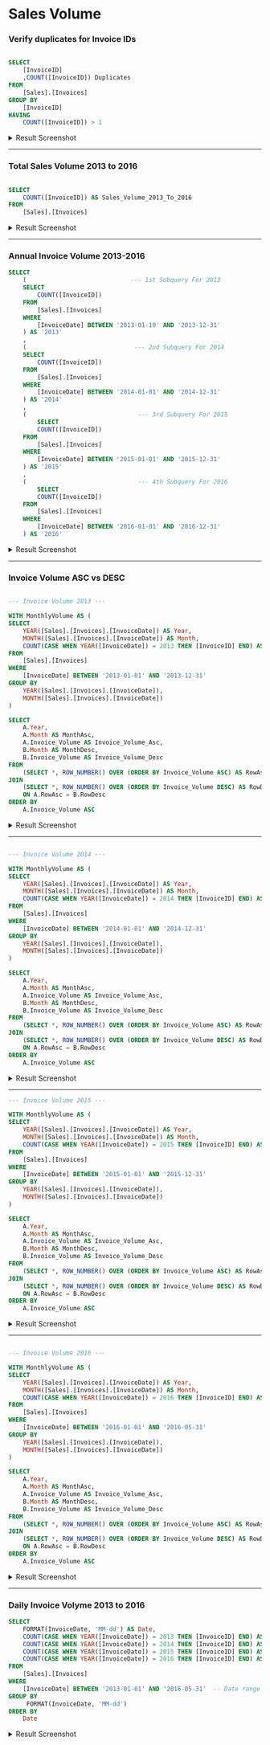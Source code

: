 # Sales Volume

### Verify duplicates for Invoice IDs

```sql

SELECT
	[InvoiceID]
	,COUNT([InvoiceID]) Duplicates
FROM
	[Sales].[Invoices]
GROUP BY 
	[InvoiceID]
HAVING 
	COUNT([InvoiceID]) > 1

```
<details>

<summary>Result Screenshot</summary>

![alt text]( https://github.com/Evank2023/Portfolio/blob/WWI/ResultScreenshot/Screenshot%202024-10-02%20193820.png "No duplicates for Invoice IDs")

</details>

----------------------------------------------------------

### Total Sales Volume 2013 to 2016

```sql

SELECT
	COUNT([InvoiceID]) AS Sales_Volume_2013_To_2016
FROM
	[Sales].[Invoices]

```

<details>

<summary>Result Screenshot</summary>

![alt text]( https://github.com/Evank2023/Portfolio/blob/WWI/ResultScreenshot/Screenshot2024-10-02%20181814.png "Total Sales Volume 2013 to 2016")

</details>


-----------------------------------------------------------

### Annual Invoice Volume 2013-2016
```sql
SELECT
	(                             --- 1st Subquery For 2013
	SELECT
		COUNT([InvoiceID])
	FROM
		[Sales].[Invoices]
	WHERE
		[InvoiceDate] BETWEEN '2013-01-10' AND '2013-12-31'
	) AS '2013'
	,
	(                              --- 2nd Subquery For 2014
	SELECT
		COUNT([InvoiceID])
	FROM
		[Sales].[Invoices]
	WHERE
		[InvoiceDate] BETWEEN '2014-01-01' AND '2014-12-31'
	) AS '2014'
	,
	(                               --- 3rd Subquery For 2015
		SELECT
		COUNT([InvoiceID])
	FROM
		[Sales].[Invoices]
	WHERE
		[InvoiceDate] BETWEEN '2015-01-01' AND '2015-12-31'
	) AS '2015'
	,
	(                               --- 4th Subquery For 2016
		SELECT
		COUNT([InvoiceID])
	FROM
		[Sales].[Invoices]
	WHERE
		[InvoiceDate] BETWEEN '2016-01-01' AND '2016-12-31'
	) AS '2016'
```
<details>
<summary>Result Screenshot</summary>

![alt text]( https://github.com/Evank2023/Portfolio/blob/WWI/ResultScreenshot/Screenshot%202024-10-02%20182602.png "Annual Invoice Volume 2013-2016")

</details>

_________________________________________

### Invoice Volume ASC vs DESC

```sql

--- Invoice Volume 2013 ---

WITH MonthlyVolume AS (
SELECT 
	YEAR([Sales].[Invoices].[InvoiceDate]) AS Year,
	MONTH([Sales].[Invoices].[InvoiceDate]) AS Month,
    COUNT(CASE WHEN YEAR([InvoiceDate]) = 2013 THEN [InvoiceID] END) AS Invoice_Volume
FROM 
    [Sales].[Invoices]
WHERE 
    [InvoiceDate] BETWEEN '2013-01-01' AND '2013-12-31'  
GROUP BY 
    YEAR([Sales].[Invoices].[InvoiceDate]),
	MONTH([Sales].[Invoices].[InvoiceDate])
)

SELECT 
    A.Year, 
    A.Month AS MonthAsc, 
    A.Invoice_Volume AS Invoice_Volume_Asc, 
    B.Month AS MonthDesc, 
    B.Invoice_Volume AS Invoice_Volume_Desc
FROM 
    (SELECT *, ROW_NUMBER() OVER (ORDER BY Invoice_Volume ASC) AS RowAsc FROM MonthlyVolume) A
JOIN 
    (SELECT *, ROW_NUMBER() OVER (ORDER BY Invoice_Volume DESC) AS RowDesc FROM MonthlyVolume) B
    ON A.RowAsc = B.RowDesc
ORDER BY 
    A.Invoice_Volume ASC

```

<details>

<summary>Result Screenshot</summary>

![alt text]( https://github.com/Evank2023/Portfolio/blob/WWI/ResultScreenshot/Screenshot%202024-10-17%20222727.png " Invoice Volume ")

</details>

___________________________________________________________

```sql

--- Invoice Volume 2014 ---

WITH MonthlyVolume AS (
SELECT 
	YEAR([Sales].[Invoices].[InvoiceDate]) AS Year,
	MONTH([Sales].[Invoices].[InvoiceDate]) AS Month,
    COUNT(CASE WHEN YEAR([InvoiceDate]) = 2014 THEN [InvoiceID] END) AS Invoice_Volume
FROM 
    [Sales].[Invoices]
WHERE 
    [InvoiceDate] BETWEEN '2014-01-01' AND '2014-12-31'  
GROUP BY 
    YEAR([Sales].[Invoices].[InvoiceDate]),
	MONTH([Sales].[Invoices].[InvoiceDate])
)

SELECT 
    A.Year, 
    A.Month AS MonthAsc, 
    A.Invoice_Volume AS Invoice_Volume_Asc, 
    B.Month AS MonthDesc, 
    B.Invoice_Volume AS Invoice_Volume_Desc
FROM 
    (SELECT *, ROW_NUMBER() OVER (ORDER BY Invoice_Volume ASC) AS RowAsc FROM MonthlyVolume) A
JOIN 
    (SELECT *, ROW_NUMBER() OVER (ORDER BY Invoice_Volume DESC) AS RowDesc FROM MonthlyVolume) B
    ON A.RowAsc = B.RowDesc
ORDER BY 
    A.Invoice_Volume ASC
```

<details>

<summary>Result Screenshot</summary>

![alt text]( https://github.com/Evank2023/Portfolio/blob/WWI/ResultScreenshot/Screenshot%202024-10-17%20224531.png " Invoice Volume 2014 ")

</details>

______________________________________________________________

```sql
--- Invoice Volume 2015 ---

WITH MonthlyVolume AS (
SELECT 
	YEAR([Sales].[Invoices].[InvoiceDate]) AS Year,
	MONTH([Sales].[Invoices].[InvoiceDate]) AS Month,
    COUNT(CASE WHEN YEAR([InvoiceDate]) = 2015 THEN [InvoiceID] END) AS Invoice_Volume
FROM 
    [Sales].[Invoices]
WHERE 
    [InvoiceDate] BETWEEN '2015-01-01' AND '2015-12-31'  
GROUP BY 
    YEAR([Sales].[Invoices].[InvoiceDate]),
	MONTH([Sales].[Invoices].[InvoiceDate])
)

SELECT 
    A.Year, 
    A.Month AS MonthAsc, 
    A.Invoice_Volume AS Invoice_Volume_Asc, 
    B.Month AS MonthDesc, 
    B.Invoice_Volume AS Invoice_Volume_Desc
FROM 
    (SELECT *, ROW_NUMBER() OVER (ORDER BY Invoice_Volume ASC) AS RowAsc FROM MonthlyVolume) A
JOIN 
    (SELECT *, ROW_NUMBER() OVER (ORDER BY Invoice_Volume DESC) AS RowDesc FROM MonthlyVolume) B
    ON A.RowAsc = B.RowDesc
ORDER BY 
    A.Invoice_Volume ASC
```


<details>

<summary>Result Screenshot</summary>

![alt text]( https://github.com/Evank2023/Portfolio/blob/WWI/ResultScreenshot/Screenshot%202024-10-17%20225020.png " Invoice Volume 2015 ")

</details>

____________________________________________________

```sql

--- Invoice Volume 2016 ---

WITH MonthlyVolume AS (
SELECT 
	YEAR([Sales].[Invoices].[InvoiceDate]) AS Year,
	MONTH([Sales].[Invoices].[InvoiceDate]) AS Month,
    COUNT(CASE WHEN YEAR([InvoiceDate]) = 2016 THEN [InvoiceID] END) AS Invoice_Volume
FROM 
    [Sales].[Invoices]
WHERE 
    [InvoiceDate] BETWEEN '2016-01-01' AND '2016-05-31'  
GROUP BY 
    YEAR([Sales].[Invoices].[InvoiceDate]),
	MONTH([Sales].[Invoices].[InvoiceDate])
)

SELECT 
    A.Year, 
    A.Month AS MonthAsc, 
    A.Invoice_Volume AS Invoice_Volume_Asc, 
    B.Month AS MonthDesc, 
    B.Invoice_Volume AS Invoice_Volume_Desc
FROM 
    (SELECT *, ROW_NUMBER() OVER (ORDER BY Invoice_Volume ASC) AS RowAsc FROM MonthlyVolume) A
JOIN 
    (SELECT *, ROW_NUMBER() OVER (ORDER BY Invoice_Volume DESC) AS RowDesc FROM MonthlyVolume) B
    ON A.RowAsc = B.RowDesc
ORDER BY 
    A.Invoice_Volume ASC
```

<details>

<summary>Result Screenshot</summary>

![alt text]( https://github.com/Evank2023/Portfolio/blob/WWI/ResultScreenshot/Screenshot%202024-10-17%20225404.png " Invoice Volyme 2016 ")

</details>

____________________________________________________

### Daily Invoice Volyme 2013 to 2016

```sql
SELECT 
    FORMAT(InvoiceDate, 'MM-dd') AS Date,
    COUNT(CASE WHEN YEAR([InvoiceDate]) = 2013 THEN [InvoiceID] END) AS Volume_2013,
    COUNT(CASE WHEN YEAR([InvoiceDate]) = 2014 THEN [InvoiceID] END) AS Volume_2014,
    COUNT(CASE WHEN YEAR([InvoiceDate]) = 2015 THEN [InvoiceID] END) AS Volume_2015,
    COUNT(CASE WHEN YEAR([InvoiceDate]) = 2016 THEN [InvoiceID] END) AS Volume_2016
FROM 
    [Sales].[Invoices]
WHERE 
    [InvoiceDate] BETWEEN '2013-01-01' AND '2016-05-31'  -- Date range for all years
GROUP BY 
     FORMAT(InvoiceDate, 'MM-dd')
ORDER BY 
    Date
```

<details>

<summary>Result Screenshot</summary>

![alt text]( https://github.com/Evank2023/Portfolio/blob/WWI/ResultScreenshot/Screenshot%202024-10-17%20225858.png " Daily Invboice Counts ")

</details>




















